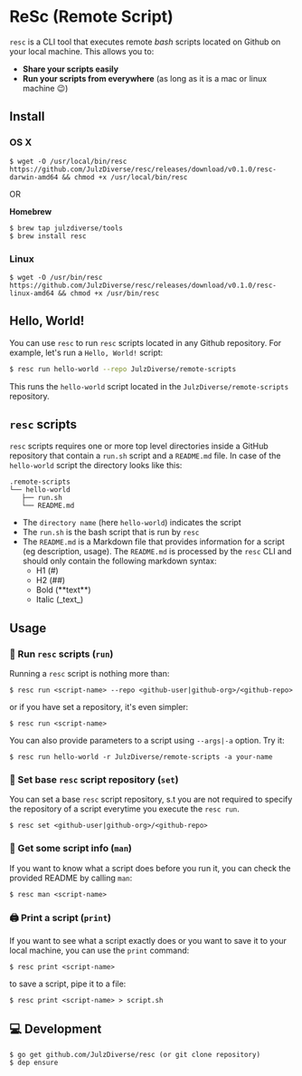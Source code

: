 # ReSc (Remote Script)

`resc` is a CLI tool that executes remote _bash_ scripts located on Github on your local machine. This allows you to:

- **Share your scripts easily**
- **Run your scripts from everywhere** (as long as it is a mac or linux machine 😉)

## Install

### OS X

```
$ wget -O /usr/local/bin/resc https://github.com/JulzDiverse/resc/releases/download/v0.1.0/resc-darwin-amd64 && chmod +x /usr/local/bin/resc
```

OR

**Homebrew**

```
$ brew tap julzdiverse/tools
$ brew install resc
```

### Linux

```
$ wget -O /usr/bin/resc https://github.com/JulzDiverse/resc/releases/download/v0.1.0/resc-linux-amd64 && chmod +x /usr/bin/resc
```

## Hello, World! 

You can use `resc` to run `resc` scripts located in any Github repository. For example, let's run a `Hello, World!` script:

```bash
$ resc run hello-world --repo JulzDiverse/remote-scripts
```

This runs the `hello-world` script located in the `JulzDiverse/remote-scripts` repository.

## `resc` scripts

`resc` scripts requires one or more top level directories inside a GitHub repository that contain a `run.sh` script and a `README.md` file. In case of the `hello-world` script the directory looks like this:

```
.remote-scripts
└── hello-world 
   ├── run.sh
   └── README.md
``` 

- The `directory name` (here `hello-world`) indicates the script
- The `run.sh` is the bash script that is run by `resc`
- The `README.md` is a Markdown file that provides information for a script (eg description, usage). The `README.md` is processed by the `resc` CLI and should only contain the following markdown syntax:
  - H1 (#)
  - H2 (##)
  - Bold (\*\*text\*\*)
  - Italic (\_text\_)

## Usage

### 🏃  Run `resc` scripts (`run`) 
Running a `resc` script is nothing more than:

```
$ resc run <script-name> --repo <github-user|github-org>/<github-repo>
```

or if you have set a repository, it's even simpler:

```
$ resc run <script-name>
```

You can also provide parameters to a script using `--args|-a` option. Try it:

```
$ resc run hello-world -r JulzDiverse/remote-scripts -a your-name
```

### 🧐 Set base `resc` script repository (`set`) 

You can set a base `resc` script repository, s.t you are not required to specify the repository of a script everytime you execute the `resc run`.

```
$ resc set <github-user|github-org>/<github-repo>
```

### 📖  Get some script info (`man`) 

If you want to know what a script does before you run it, you can check the provided README by calling `man`:

```
$ resc man <script-name> 
```

### 🖨 Print a script (`print`) 

If you want to see what a script exactly does or you want to save it to your local machine, you can use the `print` command:

```
$ resc print <script-name>
```

to save a script, pipe it to a file:

```
$ resc print <script-name> > script.sh
```

## 💻  Development 

```
$ go get github.com/JulzDiverse/resc (or git clone repository)
$ dep ensure
```
